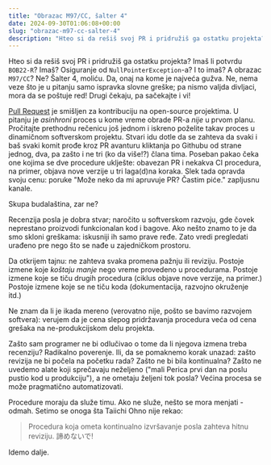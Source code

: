 ```yaml
---
title: "Obrazac M97/CC, šalter 4"
date: 2024-09-30T01:06:08+00:00
slug: "obrazac-m97-cc-salter-4"
description: "Hteo si da rešiš svoj PR i pridružiš ga ostatku projekta? Imaš li potvrdu BOB22/R?"
---
```


Hteo si da rešiš svoj PR i pridružiš ga ostatku projekta? Imaš li potvrdu `BOB22-R`? Imaš? Osiguranje od `NullPointerException`-a? I to imaš? A obrazac `M97/CC`? Ne? Šalter 4, moliću. Da, onaj na kome je najveća gužva. Ne, nema veze što je u pitanju samo ispravka slovne greške; pa nismo valjda divljaci, mora da se poštuje red! Drugi čekaju, pa sačekajte i vi!

[Pull Request](https://oblac.rs/pr-pogreska/) je smišljen za kontribuciju na open-source projektima. U pitanju je _asinhroni_ proces u kome vreme obrade PR-a _nije_ u prvom planu. Pročitajte prethodnu rečenicu još jednom i iskreno poželite takav proces u dinamičnom softverskom projektu. Stvari idu dotle da se zahteva da svaki i baš svaki komit prođe kroz PR avanturu kliktanja po Githubu od strane jednog, dva, pa zašto i ne tri (ko da više!?) člana tima. Poseban pakao čeka one kojima se dve procedure uklješte: obavezan PR i nekakva CI procedura, na primer, objava nove verzije u tri laga(d)na koraka. Slek tada opravda svoju cenu: poruke "Može neko da mi apruvuje PR? Častim piće." zapljusnu kanale.

Skupa budalaština, zar ne?

Recenzija posla je dobra stvar; naročito u softverskom razvoju, gde čovek neprestano proizvodi funkcionalan kod i bagove. Ako nešto znamo to je da smo skloni greškama: iskusniji ih samo prave ređe. Zato vredi pregledati urađeno pre nego što se nađe u zajedničkom prostoru.

Da otkrijem tajnu: ne zahteva svaka promena pažnju ili reviziju. Postoje izmene koje _koštaju manje_ nego vreme provedeno u procedurama. Postoje izmene koje se tiču drugih procedura (ciklus objave nove verzije, na primer.) Postoje izmene koje se ne tiču koda (dokumentacija, razvojno okruženje itd.)

Ne znam da li je ikada mereno (verovatno nije, pošto se bavimo razvojem softvera): verujem da je cena slepog pridržavanja procedura veća od cena grešaka na ne-produkcijskom delu projekta.

Zašto sam programer ne bi odlučivao o tome da li njegova izmena treba recenziju? Radikalno poverenje. Ili, da se pomaknemo korak unazad: zašto revizija ne bi počela na početku rada? Zašto ne bi bila kontinualna? Zašto ne uvedemo alate koji sprečavaju neželjeno ("mali Perica prvi dan na poslu pustio kod u produkciju"), a ne ometaju željeni tok posla? Većina procesa se može pragmatično automatizovati.

Procedure moraju da služe timu. Ako ne služe, nešto se mora menjati - odmah. Setimo se onoga šta Taiichi Ohno nije rekao:

> Procedura koja ometa kontinualno izvršavanje posla zahteva hitnu reviziju. 諦めないで!

Idemo dalje.

